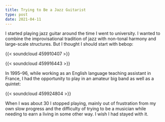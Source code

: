 ```yaml
---
title: Trying to Be a Jazz Guitarist
type: post
date: 2021-04-11
---
```


I started playing jazz guitar around the time I went to university. I
wanted to combine the improvisational tradition of jazz with non-tonal
harmony and large-scale structures. But I thought I should start with
bebop:

{{< soundcloud 459910407 >}}

{{< soundcloud 459916443 >}}

In 1995–96, while working as an English language teaching assistant in
France, I had the opportunity to play in an amateur big band as well
as a quintet:

{{< soundcloud 459924804 >}}

When I was about 30 I stopped playing, mainly out of frustration from
my own slow progress and the difficulty of trying to be a musician
while needing to earn a living in some other way. I wish I had
stayed with it.
